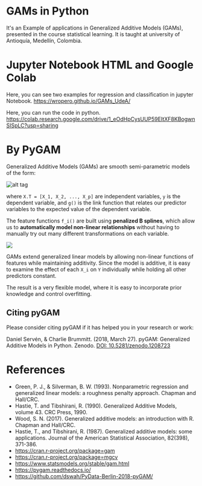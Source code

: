 # GAMs in Python
 It's an Example of applications in Generalized Additive Models (GAMs), presented in the course statistical learning. It is taught  at university of Antioquía, Medellín, Colombia.

# Jupyter Notebook HTML and Google Colab

Here, you can see two examples for regression and classification in jupyter Notebook.
https://wropero.github.io/GAMs_UdeA/

Here, you can run the code in python.
https://colab.research.google.com/drive/1_eOdHpCysUUP59EItXF8KBogwnSISpLC?usp=sharing

# By PyGAM

Generalized Additive Models (GAMs) are smooth semi-parametric models of the form:

![alt tag](http://latex.codecogs.com/svg.latex?g\(\mathbb{E}\[y|X\]\)=\beta_0+f_1(X_1)+f_2(X_2)+\dots+f_p(X_p))

where `X.T = [X_1, X_2, ..., X_p]` are independent variables, `y` is the dependent variable, and `g()` is the link function that relates our predictor variables to the expected value of the dependent variable.

The feature functions `f_i()` are built using **penalized B splines**, which allow us to **automatically model non-linear relationships** without having to manually try out many different transformations on each variable.

<img src=https://pygam.readthedocs.io/en/latest/_images/pygam_basis.png>

GAMs extend generalized linear models by allowing non-linear functions of features while maintaining additivity. Since the model is additive, it is easy to examine the effect of each `X_i` on `Y` individually while holding all other predictors constant.

The result is a very flexible model, where it is easy to incorporate prior knowledge and control overfitting.

## Citing pyGAM
Please consider citing pyGAM if it has helped you in your research or work:

Daniel Servén, & Charlie Brummitt. (2018, March 27). pyGAM: Generalized Additive Models in Python. Zenodo. [DOI: 10.5281/zenodo.1208723](http://doi.org/10.5281/zenodo.1208723)

# References

<ul>
<li>Green, P. J., & Silverman, B. W. (1993). Nonparametric regression and generalized linear models: a roughness penalty approach. Chapman and Hall/CRC.</li>
<li>Hastie, T. and Tibshirani, R. (1990). Generalized Additive Models, volume 43. CRC Press, 1990.</li>
<li>Wood, S. N. (2017). Generalized additive models: an introduction with R. Chapman and Hall/CRC.</li>
<li>Hastie, T., and Tibshirani, R. (1987). Generalized additive models: some applications. Journal of the American Statistical Association, 82(398), 371-386.</li>
    <li><a href = "https://cran.r-project.org/package=gam">https://cran.r-project.org/package=gam</a></li>
    <li><a href="https://cran.r-project.org/package=mgcv">https://cran.r-project.org/package=mgcv</a></li>
<li><a href="https://www.statsmodels.org/stable/gam.html">https://www.statsmodels.org/stable/gam.html</a></li>
    <li><a href="https://pygam.readthedocs.io/">https://pygam.readthedocs.io/</a></li>
    <li><a href="https://github.com/dswah/PyData-Berlin-2018-pyGAM/">https://github.com/dswah/PyData-Berlin-2018-pyGAM/</a></li>
</ul>
